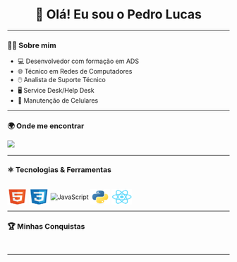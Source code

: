 <h1 align="center">👋 Olá! Eu sou o Pedro Lucas</h1>

---

### 🧑‍💻 Sobre mim
- 💻 Desenvolvedor com formação em ADS
- 🌐 Técnico em Redes de Computadores
- 🖱️ Analista de Suporte Técnico
- 🖥️ Service Desk/Help Desk
- 📱 Manutenção de Celulares

---

### 🌍 Onde me encontrar
<a href="https://www.linkedin.com/in/pedro-lucas-7ba20a314/" target="_blank">
  <img src="https://img.shields.io/badge/LinkedIn-0077B5?style=for-the-badge&logo=linkedin&logoColor=white" />
</a>

---

### ⚛️ Tecnologias & Ferramentas
<div style="display: inline_block"><br/>
  <img align="center" alt="HTML" height="35" width="45" src="https://raw.githubusercontent.com/devicons/devicon/master/icons/html5/html5-original.svg">
  <img align="center" alt="CSS" height="35" width="45" src="https://raw.githubusercontent.com/devicons/devicon/master/icons/css3/css3-original.svg">
<img align="center" alt="JavaScript" height="35" width="45" src="https://cdn.jsdelivr.net/gh/devicons/devicon/icons/javascript/javascript-original.svg" style="fill:#F7DF1E;">

  <img align="center" alt="Python" height="35" width="45" src="https://raw.githubusercontent.com/devicons/devicon/master/icons/python/python-original.svg">
  <img align="center" alt="React" height="35" width="45" src="https://raw.githubusercontent.com/devicons/devicon/master/icons/react/react-original.svg">
</div>

---

### 🏆 Minhas Conquistas
<div align="center">

<img />

</div>

---
